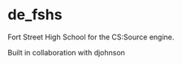de_fshs
=======

Fort Street High School for the CS:Source engine.

Built in collaboration with djohnson
